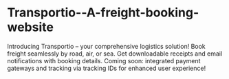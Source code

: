 # Transportio--A-freight-booking-website
 Introducing Transportio – your comprehensive logistics solution! Book freight seamlessly by road, air, or sea. Get downloadable receipts and email notifications with booking details. Coming soon: integrated payment gateways and tracking via tracking IDs for enhanced user experience!
